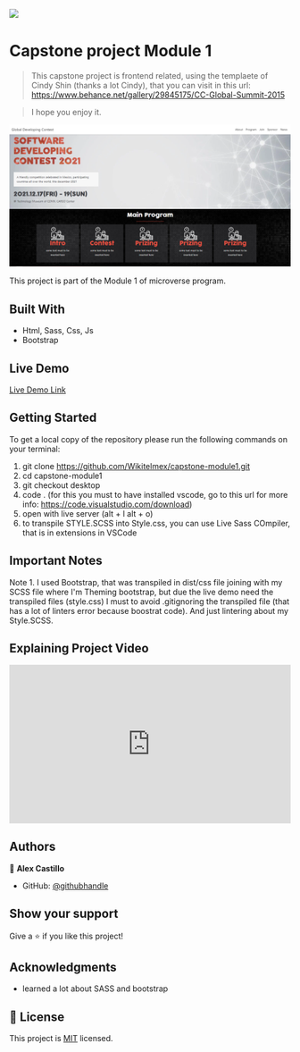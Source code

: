 ![](https://img.shields.io/badge/Microverse-blueviolet)

# Capstone project Module 1

> This capstone project is frontend related, using the templaete of Cindy Shin (thanks a lot Cindy), that you can visit in this url: https://www.behance.net/gallery/29845175/CC-Global-Summit-2015

> I hope you enjoy it.

![screenshot](./assets/screenshot.png)

This project is part of the Module 1 of microverse program.

## Built With

- Html, Sass, Css, Js
- Bootstrap

## Live Demo

[Live Demo Link](https://wikitelmex.github.io/capstone-module1/)

## Getting Started

To get a local copy of the repository please run the following commands on your terminal:

1. git clone https://github.com/Wikitelmex/capstone-module1.git
2. cd capstone-module1
3. git checkout desktop
4. code .   (for this you must to have installed vscode, go to this url for more info: https://code.visualstudio.com/download)
5. open with live server (alt + l alt + o)
6. to transpile STYLE.SCSS into Style.css, you can use Live Sass COmpiler, that is in extensions in VSCode

## Important Notes

Note 1. I used Bootstrap, that was transpiled in dist/css file joining with my SCSS file where I'm Theming bootstrap, but due the live demo need the transpiled files (style.css) I must to avoid  .gitignoring the transpiled file (that has a lot of linters error because boostrat code). And just lintering about my Style.SCSS.

## Explaining Project Video

<div style="position: relative; padding-bottom: 56.25%; height: 0;"><iframe src="https://www.loom.com/embed/850396f46efe4781a2bc337fda30cdea" frameborder="0" webkitallowfullscreen mozallowfullscreen allowfullscreen style="position: absolute; top: 0; left: 0; width: 100%; height: 100%;"></iframe></div>

## Authors

👤 **Alex Castillo**

- GitHub: [@githubhandle](https://github.com/wikitelmex)


## Show your support

Give a ⭐️ if you like this project!

## Acknowledgments

- learned a lot about SASS and bootstrap

## 📝 License

This project is [MIT](./MIT.md) licensed.

